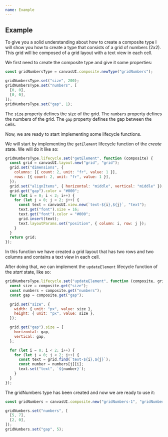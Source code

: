 ```yaml
---
name: Example
---
```


## Example

To give you a solid understanding about how to create a composite type I will show you how to create a type that consists of a grid of numbers (2x2). This grid will be composed of a grid layout with a text view in each cell.

We first need to create the composite type and give it some properties:

```javascript
const gridNumbersType = canvasUI.composite.newType("gridNumbers");

gridNumbersType.set("size", 200);
gridNumbersType.set("numbers", [
  [0, 0],
  [0, 0],
]);
gridNumbersType.set("gap", 1);
```

The `size` property defines the size of the grid.
The `numbers` property defines the numbers of the grid.
The `gap` property defines the gap between the cells.

Now, we are ready to start implementing some lifecycle functions.

We will start by implementing the `getElement` lifecycle function of the _create_ state. We will do it like so:

```javascript
gridNumbersType.lifecycle.set("getElement", function (composite) {
  const grid = canvasUI.layout.new("grid", "grid");
  grid.set("dimensions", {
    columns: [{ count: 2, unit: "fr", value: 1 }],
    rows: [{ count: 2, unit: "fr", value: 1 }],
  });
  grid.set("alignItems", { horizontal: "middle", vertical: "middle" });
  grid.get("gap").color = "#000";
  for (let i = 0; i < 2; i++) {
    for (let j = 0; j < 2; j++) {
      const text = canvasUI.view.new(`text-${i},${j}`, "text");
      text.get("font").size = 16;
      text.get("font").color = "#000";
      grid.insert(text);
      text.layoutParams.set("position", { column: i, row: j });
    }
  }
  return grid;
});
```

In this function we have created a grid layout that has two rows and two columns and contains a text view in each cell.

After doing that, we can implement the `updateElement` lifecycle function of the _start_ state, like so:

```javascript
gridNumbersType.lifecycle.set("updateElement", function (composite, grid) {
  const size = composite.get("size");
  const numbers = composite.get("numbers");
  const gap = composite.get("gap");

  grid.set("size", {
    width: { unit: "px", value: size },
    height: { unit: "px", value: size },
  });

  grid.get("gap").size = {
    horizontal: gap,
    vertical: gap,
  };

  for (let i = 0; i < 2; i++) {
    for (let j = 0; j < 2; j++) {
      const text = grid.find(`text-${i},${j}`);
      const number = numbers[j][i];
      text.set("text", `${number}`);
    }
  }
});
```

The gridNumbers type has been created and now we are ready to use it:

```javascript
const gridNumbers = canvasUI.composite.new("gridNumbers-1", "gridNumbers");

gridNumbers.set("numbers", [
  [5, 7],
  [2, 0],
]);
gridNumbers.set("gap", 5);
```

